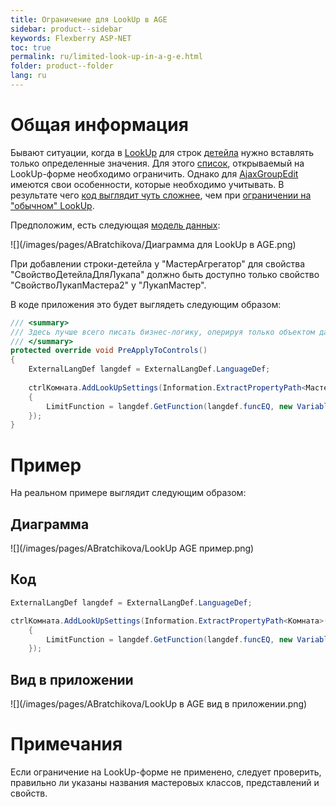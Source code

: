 ```yaml
---
title: Ограничение для LookUp в AGE
sidebar: product--sidebar
keywords: Flexberry ASP-NET
toc: true
permalink: ru/limited-look-up-in-a-g-e.html
folder: product--folder
lang: ru
---
```


# Общая информация
Бывают ситуации, когда в [LookUp](master-editor-ajax-look-up.html) для строк [детейла](detail-associations-and-their-properties.html) нужно вставлять только определенные значения. Для этого [список](web-object-list-view.html), открываемый на LookUp-форме необходимо ограничить. Однако для [AjaxGroupEdit](ajax-group-edit.html) имеются свои особенности, которые необходимо учитывать. В результате чего [код выглядит чуть сложнее](settings-for-look-up-in-a-g-e.html), чем при [ограничении на "обычном" LookUp](look-up-limit-web.html).

Предположим, есть следующая [модель данных](design.html):

![](/images/pages/ABratchikova/Диаграмма для LookUp в  AGE.png)

При добавлении строки-детейла у "МастерАгрегатор" для свойства "СвойствоДетейлаДляЛукапа" должно быть доступно только свойство "СвойствоЛукапМастера2" у "ЛукапМастер".

В коде приложения это будет выглядеть следующим образом:

```cs
/// <summary>
/// Здесь лучше всего писать бизнес-логику, оперируя только объектом данных.
/// </summary>
protected override void PreApplyToControls()
{
	ExternalLangDef langdef = ExternalLangDef.LanguageDef;
	
	ctrlКомната.AddLookUpSettings(Information.ExtractPropertyPath<МастерАгрегатор>(r => r.ЛукапМастер), new LookUpSetting
	{
		LimitFunction = langdef.GetFunction(langdef.funcEQ, new VariableDef(langdef.[ТипСвойстваЛукапМастер], "СвойствоЛукапМастера2"),     [ЗначениеСвойстваЛукапМастер])
	});
}      
```
# Пример
На реальном примере выглядит следующим образом:

## Диаграмма
![](/images/pages/ABratchikova/LookUp AGE пример.png)

## Код
```cs
ExternalLangDef langdef = ExternalLangDef.LanguageDef;

ctrlКомната.AddLookUpSettings(Information.ExtractPropertyPath<Комната>(r => r.НазначениеКомнаты), new LookUpSetting
	{
		LimitFunction = langdef.GetFunction(langdef.funcEQ, new VariableDef(langdef.BoolType, "Актуально"), true)
	});
```

## Вид в приложении
![](/images/pages/ABratchikova/LookUp в AGE вид в приложении.png)

# Примечания
Если ограничение на LookUp-форме не применено, следует проверить, правильно ли указаны названия мастеровых классов, представлений и свойств.
